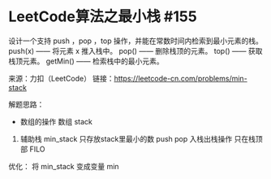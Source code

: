 # LeetCode算法之最小栈 #155

设计一个支持 push ，pop ，top 操作，并能在常数时间内检索到最小元素的栈。
push(x) —— 将元素 x 推入栈中。
pop() —— 删除栈顶的元素。
top() —— 获取栈顶元素。
getMin() —— 检索栈中的最小元素。

来源：力扣（LeetCode）
链接：https://leetcode-cn.com/problems/min-stack

解题思路：
- 数组的操作
数组   stack
1. 辅助栈 min_stack  只存放stack里最小的数
    push pop  入栈出栈操作  只在栈顶部  FILO

优化：
    将 min_stack 变成变量 min